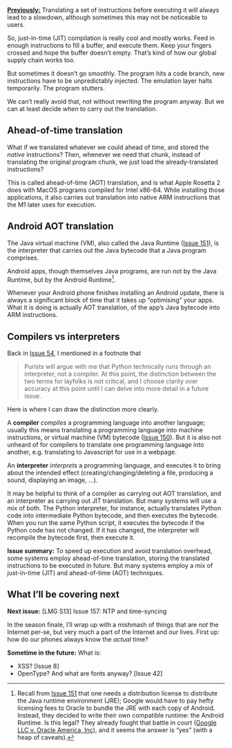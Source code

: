 [**Previously:**](https://buttondown.email/laymansguide/archive/) Translating a set of instructions before executing it will always lead to a slowdown, although sometimes this may not be noticeable to users.

So, just-in-time (JIT) compilation is really cool and mostly works. Feed in enough instructions to fill a buffer, and execute them. Keep your fingers crossed and hope the buffer doesn’t empty. That’s kind of how our global supply chain works too.

But sometimes it doesn’t go smoothly. The program hits a code branch, new instructions have to be unpredictably injected. The emulation layer halts temporarily. The program stutters.

We can’t really avoid that, not without rewriting the program anyway. But we can at least decide *when* to carry out the translation.

## Ahead-of-time translation

What if we translated whatever we could ahead of time, and stored the *native* instructions? Then, whenever we need that chunk, instead of translating the original program chunk, we just load the already-translated instructions?

This is called ahead-of-time (AOT) translation, and is what Apple Rosetta 2 does with MacOS programs compiled for Intel x86-64. While installing those applications, it also carries out translation into native ARM instructions that the M1 later uses for execution.

## Android AOT translation

The Java virtual machine (VM), also called the Java Runtime ([Issue 151](https://buttondown.email/laymansguide/archive/lmg-s12-issue-151-the-java-vm/)), is the interpreter that carries out the Java bytecode that a Java program comprises.

Android apps, though themselves Java programs, are run not by the Java Runtime, but by the Android Runtime[^1].

[^1]: Recall from [Issue 151](https://buttondown.email/laymansguide/archive/lmg-s12-issue-151-the-java-vm/) that one needs a distribution license to distribute the Java runtime environment (JRE); Google would have to pay hefty licensing fees to Oracle to bundle the JRE with each copy of Android. Instead, they decided to write their own compatible runtime: the Android Runtime. Is this legal? They already fought that battle in court ([Google LLC v. Oracle America, Inc](https://en.wikipedia.org/wiki/Google_LLC_v._Oracle_America,_Inc.)), and it seems the answer is “yes” (with a heap of caveats).

Whenever your Android phone finishes installing an Android update, there is always a significant block of time that it takes up “optimising” your apps. What it is doing is actually AOT translation, of the app’s Java bytecode into ARM instructions.

## Compilers vs interpreters

Back in [Issue 54](https://buttondown.email/laymansguide/archive/lmg-s5-issue-54-compiling-programming-code-into/), I mentioned in a footnote that

> Purists will argue with me that Python technically runs through an interpreter, not a compiler. At this point, the distinction between the two terms for layfolks is not critical, and I choose clarity over accuracy at this point until I can delve into more detail in a future issue.

Here is where I can draw the distinction more clearly.

A **compiler** *compiles* a programming language into another language; usually this means translating a programming language into machine instructions, or virtual machine (VM) bytecode ([Issue 150](https://buttondown.email/laymansguide/archive/lmg-s12-issue-150-system-vms-vs-process-vms/)). But it is also not unheard of for compilers to translate one programming language into another, e.g. translating to Javascript for use in a webpage.

An **interpreter** *interprets* a programming language, and executes it to bring about the intended effect (creating/changing/deleting a file, producing a sound, displaying an image, …).

It may be helpful to think of a compiler as carrying out AOT translation, and an interpreter as carrying out JIT translation. But many systems will use a mix of both. The Python interpreter, for instance, actually translates Python code into intermediate Python bytecode, and then executes the bytecode. When you run the same Python script, it executes the bytecode if the Python code has not changed. If it has changed, the interpreter will recompile the bytecode first, then execute it.

**Issue summary:** To speed up execution and avoid translation overhead, some systems employ ahead-of-time translation, storing the translated instructions to be executed in future. But many systems employ a mix of just-in-time (JIT) and ahead-of-time (AOT) techniques.

## What I’ll be covering next

**Next issue:** [LMG S13] Issue 157: NTP and time-syncing

In the season finale, I’ll wrap up with a mishmash of things that are *not* the Internet per-se, but very much a part of the Internet and our lives. First up: how do our phones always know the *actual* time?

**Sometime in the future:** What is:

- XSS? [Issue 8]
- OpenType? And what are fonts anyway? [Issue 42]
